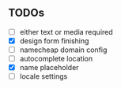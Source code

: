 ## TODOs
  - [ ] either text or media required
  - [x] design form finishing
  - [ ] namecheap domain config
  - [ ] autocomplete location
  - [x] name placeholder
  - [ ] locale settings